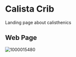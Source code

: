 # Calista Crib
Landing page about calisthenics

## Web Page
![1000015480](https://github.com/LukmanRambe/calista-crib/assets/66102026/2d1c6970-f86f-40bb-9f8a-0b5a518e66b6)
